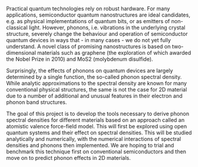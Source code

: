Practical quantum technologies rely on robust hardware. For many applications, semiconductor quantum nanostructures are ideal candidates, e.g. as physical implementations of quantum bits, or as emitters of non-classical light. However, phonons, i.e. vibrations in the underlying crystal structure, severely change the behaviour and operation of semiconductor quantum devices in ways that - in many cases - we do not yet fully understand. A novel class of promising nanostructures is based on two-dimensional materials such as graphene (the exploration of which awarded the Nobel Prize in 2010) and MoS2 (molybdenum disulfide).

Surprisingly, the effects of phonons on quantum devices are largely determined by a single function, the so-called phonon spectral density. While analytic approximations to the spectral density are known for many conventional physical structures, the same is not the case for 2D material due to a number of additional and unusual features in their electron and phonon band structures.

The goal of this project is to develop the tools necessary to derive phonon spectral densities for different materials based on an approach called an atomistic valence force-field model. This will first be explored using open quantum systems and their effect on spectral densities. This will be studied analytically and numerically, with the numerical interactions of spectral densities and phonons then implemented. We are hoping to trial and benchmark this technique first on conventional semiconductors and then move on to predict phonon effects in 2D materials.
